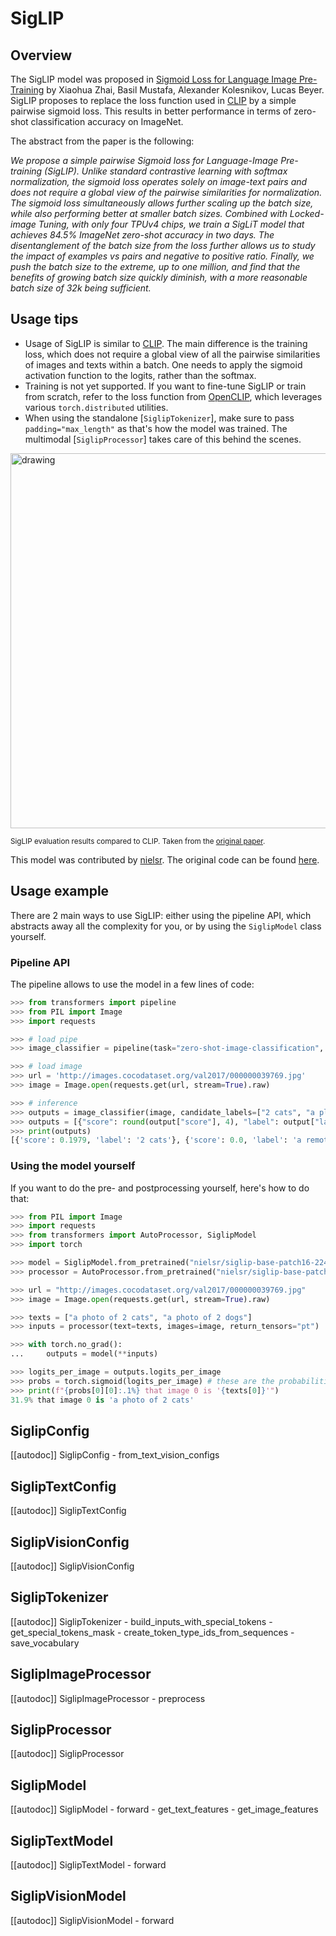 <!--Copyright 2023 The HuggingFace Team. All rights reserved.

Licensed under the Apache License, Version 2.0 (the "License"); you may not use this file except in compliance with
the License. You may obtain a copy of the License at

http://www.apache.org/licenses/LICENSE-2.0

Unless required by applicable law or agreed to in writing, software distributed under the License is distributed on
an "AS IS" BASIS, WITHOUT WARRANTIES OR CONDITIONS OF ANY KIND, either express or implied. See the License for the
specific language governing permissions and limitations under the License.

⚠️ Note that this file is in Markdown but contain specific syntax for our doc-builder (similar to MDX) that may not be
rendered properly in your Markdown viewer.

-->

# SigLIP

## Overview

The SigLIP model was proposed in [Sigmoid Loss for Language Image Pre-Training](https://arxiv.org/abs/2303.15343) by Xiaohua Zhai, Basil Mustafa, Alexander Kolesnikov, Lucas Beyer. SigLIP proposes to replace the loss function used in [CLIP](clip) by a simple pairwise sigmoid loss. This results in better performance in terms of zero-shot classification accuracy on ImageNet.

The abstract from the paper is the following:

*We propose a simple pairwise Sigmoid loss for Language-Image Pre-training (SigLIP). Unlike standard contrastive learning with softmax normalization, the sigmoid loss operates solely on image-text pairs and does not require a global view of the pairwise similarities for normalization. The sigmoid loss simultaneously allows further scaling up the batch size, while also performing better at smaller batch sizes. Combined with Locked-image Tuning, with only four TPUv4 chips, we train a SigLiT model that achieves 84.5% ImageNet zero-shot accuracy in two days. The disentanglement of the batch size from the loss further allows us to study the impact of examples vs pairs and negative to positive ratio. Finally, we push the batch size to the extreme, up to one million, and find that the benefits of growing batch size quickly diminish, with a more reasonable batch size of 32k being sufficient.*

## Usage tips

- Usage of SigLIP is similar to [CLIP](clip). The main difference is the training loss, which does not require a global view of all the pairwise similarities of images and texts within a batch. One needs to apply the sigmoid activation function to the logits, rather than the softmax.
- Training is not yet supported. If you want to fine-tune SigLIP or train from scratch, refer to the loss function from [OpenCLIP](https://github.com/mlfoundations/open_clip/blob/73ad04ae7fb93ede1c02dc9040a828634cb1edf1/src/open_clip/loss.py#L307), which leverages various `torch.distributed` utilities.
- When using the standalone [`SiglipTokenizer`], make sure to pass `padding="max_length"` as that's how the model was trained. The multimodal [`SiglipProcessor`] takes care of this behind the scenes.

<img src="https://huggingface.co/datasets/huggingface/documentation-images/resolve/main/transformers/model_doc/siglip_table.jpeg"
alt="drawing" width="600"/>

<small> SigLIP evaluation results compared to CLIP. Taken from the <a href="https://arxiv.org/abs/2303.15343">original paper</a>.</small>

This model was contributed by [nielsr](https://huggingface.co/nielsr).
The original code can be found [here](https://github.com/google-research/big_vision/tree/main).

## Usage example

There are 2 main ways to use SigLIP: either using the pipeline API, which abstracts away all the complexity for you, or by using the `SiglipModel` class yourself.

### Pipeline API

The pipeline allows to use the model in a few lines of code:

```python
>>> from transformers import pipeline
>>> from PIL import Image
>>> import requests

>>> # load pipe
>>> image_classifier = pipeline(task="zero-shot-image-classification", model="nielsr/siglip-base-patch16-224")

>>> # load image
>>> url = 'http://images.cocodataset.org/val2017/000000039769.jpg'
>>> image = Image.open(requests.get(url, stream=True).raw)

>>> # inference
>>> outputs = image_classifier(image, candidate_labels=["2 cats", "a plane", "a remote"])
>>> outputs = [{"score": round(output["score"], 4), "label": output["label"] } for output in outputs]
>>> print(outputs)
[{'score': 0.1979, 'label': '2 cats'}, {'score': 0.0, 'label': 'a remote'}, {'score': 0.0, 'label': 'a plane'}]
```

### Using the model yourself

If you want to do the pre- and postprocessing yourself, here's how to do that:

```python
>>> from PIL import Image
>>> import requests
>>> from transformers import AutoProcessor, SiglipModel
>>> import torch

>>> model = SiglipModel.from_pretrained("nielsr/siglip-base-patch16-224")
>>> processor = AutoProcessor.from_pretrained("nielsr/siglip-base-patch16-224")

>>> url = "http://images.cocodataset.org/val2017/000000039769.jpg"
>>> image = Image.open(requests.get(url, stream=True).raw)

>>> texts = ["a photo of 2 cats", "a photo of 2 dogs"]
>>> inputs = processor(text=texts, images=image, return_tensors="pt")

>>> with torch.no_grad():
...     outputs = model(**inputs)

>>> logits_per_image = outputs.logits_per_image
>>> probs = torch.sigmoid(logits_per_image) # these are the probabilities
>>> print(f"{probs[0][0]:.1%} that image 0 is '{texts[0]}'")
31.9% that image 0 is 'a photo of 2 cats'
```

## SiglipConfig

[[autodoc]] SiglipConfig
    - from_text_vision_configs

## SiglipTextConfig

[[autodoc]] SiglipTextConfig

## SiglipVisionConfig

[[autodoc]] SiglipVisionConfig

## SiglipTokenizer

[[autodoc]] SiglipTokenizer
    - build_inputs_with_special_tokens
    - get_special_tokens_mask
    - create_token_type_ids_from_sequences
    - save_vocabulary

## SiglipImageProcessor

[[autodoc]] SiglipImageProcessor
    - preprocess

## SiglipProcessor

[[autodoc]] SiglipProcessor

## SiglipModel

[[autodoc]] SiglipModel
    - forward
    - get_text_features
    - get_image_features

## SiglipTextModel

[[autodoc]] SiglipTextModel
    - forward

## SiglipVisionModel

[[autodoc]] SiglipVisionModel
    - forward
